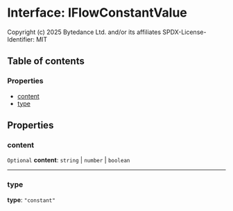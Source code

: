 # Interface: IFlowConstantValue

Copyright (c) 2025 Bytedance Ltd. and/or its affiliates
SPDX-License-Identifier: MIT

## Table of contents

### Properties

* [content](/auto-docs/form-antd-materials/interfaces/IFlowConstantValue.md#content)
* [type](/auto-docs/form-antd-materials/interfaces/IFlowConstantValue.md#type)

## Properties

### content

`Optional` **content**: `string` | `number` | `boolean`

***

### type

**type**: `"constant"`
